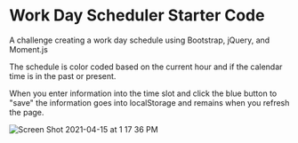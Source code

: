 # Work Day Scheduler Starter Code

A challenge creating a work day schedule using Bootstrap, jQuery, and Moment.js

The schedule is color coded based on the current hour and if the calendar time is in the past or present.

When you enter information into the time slot and click the blue button to "save" the information goes into localStorage and remains when you refresh the page.

![Screen Shot 2021-04-15 at 1 17 36 PM](https://user-images.githubusercontent.com/77705260/114919350-bf772a80-9ded-11eb-809f-9e6d06312d83.png)
